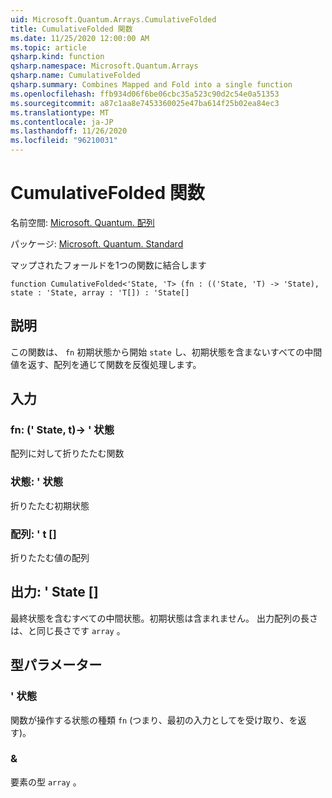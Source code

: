 ```yaml
---
uid: Microsoft.Quantum.Arrays.CumulativeFolded
title: CumulativeFolded 関数
ms.date: 11/25/2020 12:00:00 AM
ms.topic: article
qsharp.kind: function
qsharp.namespace: Microsoft.Quantum.Arrays
qsharp.name: CumulativeFolded
qsharp.summary: Combines Mapped and Fold into a single function
ms.openlocfilehash: ffb934d06f6be06cbc35a523c90d2c54e0a51353
ms.sourcegitcommit: a87c1aa8e7453360025e47ba614f25b02ea84ec3
ms.translationtype: MT
ms.contentlocale: ja-JP
ms.lasthandoff: 11/26/2020
ms.locfileid: "96210031"
---
```

# <a name="cumulativefolded-function"></a>CumulativeFolded 関数

名前空間: [Microsoft. Quantum. 配列](xref:Microsoft.Quantum.Arrays)

パッケージ: [Microsoft. Quantum. Standard](https://nuget.org/packages/Microsoft.Quantum.Standard)


マップされたフォールドを1つの関数に結合します

```qsharp
function CumulativeFolded<'State, 'T> (fn : (('State, 'T) -> 'State), state : 'State, array : 'T[]) : 'State[]
```


## <a name="description"></a>説明

この関数は、 `fn` 初期状態から開始 `state` し、初期状態を含まないすべての中間値を返す、配列を通じて関数を反復処理します。

## <a name="input"></a>入力

### <a name="fn--statet---state"></a>fn: (' State, t)-> ' 状態

配列に対して折りたたむ関数


### <a name="state--state"></a>状態: ' 状態

折りたたむ初期状態


### <a name="array--t"></a>配列: ' t []

折りたたむ値の配列



## <a name="output--state"></a>出力: ' State []

最終状態を含むすべての中間状態。初期状態は含まれません。
出力配列の長さは、と同じ長さです `array` 。

## <a name="type-parameters"></a>型パラメーター

### <a name="state"></a>' 状態

関数が操作する状態の種類 `fn` (つまり、最初の入力としてを受け取り、を返す)。
### <a name="t"></a>&

要素の型 `array` 。